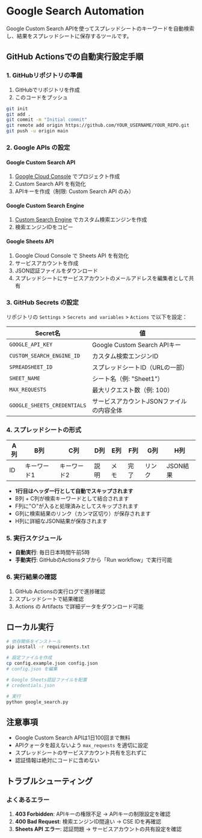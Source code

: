 # Google Search Automation

Google Custom Search APIを使ってスプレッドシートのキーワードを自動検索し、結果をスプレッドシートに保存するツールです。

## GitHub Actionsでの自動実行設定手順

### 1. GitHubリポジトリの準備

1. GitHubでリポジトリを作成
2. このコードをプッシュ

```bash
git init
git add .
git commit -m "Initial commit"
git remote add origin https://github.com/YOUR_USERNAME/YOUR_REPO.git
git push -u origin main
```

### 2. Google APIs の設定

#### Google Custom Search API
1. [Google Cloud Console](https://console.cloud.google.com/) でプロジェクト作成
2. Custom Search API を有効化
3. APIキーを作成（制限: Custom Search API のみ）

#### Google Custom Search Engine
1. [Custom Search Engine](https://cse.google.com/) でカスタム検索エンジンを作成
2. 検索エンジンIDをコピー

#### Google Sheets API
1. Google Cloud Console で Sheets API を有効化
2. サービスアカウントを作成
3. JSON認証ファイルをダウンロード
4. スプレッドシートにサービスアカウントのメールアドレスを編集者として共有

### 3. GitHub Secrets の設定

リポジトリの `Settings` > `Secrets and variables` > `Actions` で以下を設定：

| Secret名 | 値 |
|----------|-----|
| `GOOGLE_API_KEY` | Google Custom Search APIキー |
| `CUSTOM_SEARCH_ENGINE_ID` | カスタム検索エンジンID |
| `SPREADSHEET_ID` | スプレッドシートID（URLの一部） |
| `SHEET_NAME` | シート名（例: "Sheet1"） |
| `MAX_REQUESTS` | 最大リクエスト数（例: 100） |
| `GOOGLE_SHEETS_CREDENTIALS` | サービスアカウントJSONファイルの内容全体 |

### 4. スプレッドシートの形式

| A列 | B列 | C列 | D列 | E列 | F列 | G列 | H列 |
|-----|-----|-----|-----|-----|-----|-----|-----|
| ID | キーワード1 | キーワード2 | 説明 | メモ | 完了 | リンク | JSON結果 |

- **1行目はヘッダー行として自動でスキップされます**
- B列 + C列が検索キーワードとして結合されます
- F列に"○"が入ると処理済みとしてスキップされます
- G列に検索結果のリンク（カンマ区切り）が保存されます
- H列に詳細なJSON結果が保存されます

### 5. 実行スケジュール

- **自動実行**: 毎日日本時間午前5時
- **手動実行**: GitHubのActionsタブから「Run workflow」で実行可能

### 6. 実行結果の確認

1. GitHub Actionsの実行ログで進捗確認
2. スプレッドシートで結果確認
3. Actions の Artifacts で詳細データをダウンロード可能

## ローカル実行

```bash
# 依存関係をインストール
pip install -r requirements.txt

# 設定ファイルを作成
cp config.example.json config.json
# config.json を編集

# Google Sheets認証ファイルを配置
# credentials.json

# 実行
python google_search.py
```

## 注意事項

- Google Custom Search APIは1日100回まで無料
- APIクォータを超えないよう `max_requests` を適切に設定
- スプレッドシートのサービスアカウント共有を忘れずに
- 認証情報は絶対にコードに含めない

## トラブルシューティング

### よくあるエラー

1. **403 Forbidden**: APIキーの権限不足 → APIキーの制限設定を確認
2. **400 Bad Request**: 検索エンジンID間違い → CSE IDを再確認
3. **Sheets API エラー**: 認証問題 → サービスアカウントの共有設定を確認